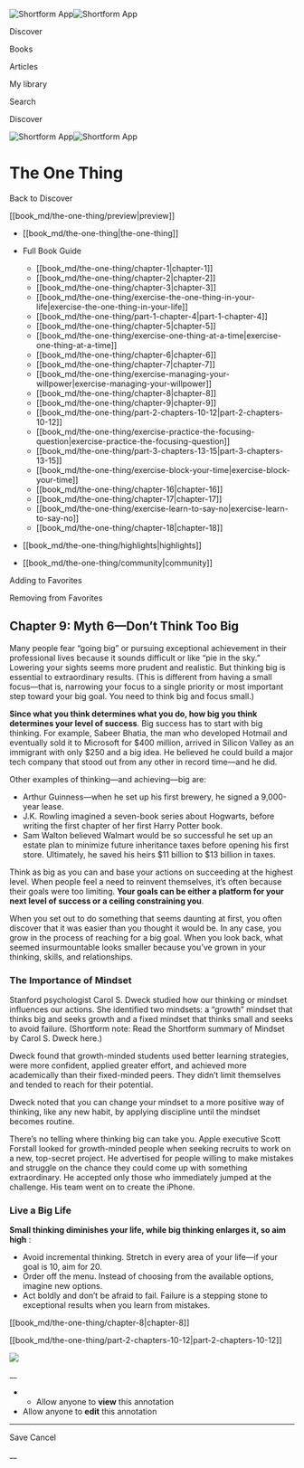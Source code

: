 ![Shortform App](/img/logo.36a2399e.svg)![Shortform App](/img/logo-dark.70c1b072.svg)

Discover

Books

Articles

My library

Search

Discover

![Shortform App](/img/logo.36a2399e.svg)![Shortform App](/img/logo-dark.70c1b072.svg)

# The One Thing

Back to Discover

[[book_md/the-one-thing/preview|preview]]

  * [[book_md/the-one-thing|the-one-thing]]
  * Full Book Guide

    * [[book_md/the-one-thing/chapter-1|chapter-1]]
    * [[book_md/the-one-thing/chapter-2|chapter-2]]
    * [[book_md/the-one-thing/chapter-3|chapter-3]]
    * [[book_md/the-one-thing/exercise-the-one-thing-in-your-life|exercise-the-one-thing-in-your-life]]
    * [[book_md/the-one-thing/part-1-chapter-4|part-1-chapter-4]]
    * [[book_md/the-one-thing/chapter-5|chapter-5]]
    * [[book_md/the-one-thing/exercise-one-thing-at-a-time|exercise-one-thing-at-a-time]]
    * [[book_md/the-one-thing/chapter-6|chapter-6]]
    * [[book_md/the-one-thing/chapter-7|chapter-7]]
    * [[book_md/the-one-thing/exercise-managing-your-willpower|exercise-managing-your-willpower]]
    * [[book_md/the-one-thing/chapter-8|chapter-8]]
    * [[book_md/the-one-thing/chapter-9|chapter-9]]
    * [[book_md/the-one-thing/part-2-chapters-10-12|part-2-chapters-10-12]]
    * [[book_md/the-one-thing/exercise-practice-the-focusing-question|exercise-practice-the-focusing-question]]
    * [[book_md/the-one-thing/part-3-chapters-13-15|part-3-chapters-13-15]]
    * [[book_md/the-one-thing/exercise-block-your-time|exercise-block-your-time]]
    * [[book_md/the-one-thing/chapter-16|chapter-16]]
    * [[book_md/the-one-thing/chapter-17|chapter-17]]
    * [[book_md/the-one-thing/exercise-learn-to-say-no|exercise-learn-to-say-no]]
    * [[book_md/the-one-thing/chapter-18|chapter-18]]
  * [[book_md/the-one-thing/highlights|highlights]]
  * [[book_md/the-one-thing/community|community]]



Adding to Favorites 

Removing from Favorites 

## Chapter 9: Myth 6—Don’t Think Too Big

Many people fear “going big” or pursuing exceptional achievement in their professional lives because it sounds difficult or like “pie in the sky.” Lowering your sights seems more prudent and realistic. But thinking big is essential to extraordinary results. (This is different from having a small focus—that is, narrowing your focus to a single priority or most important step toward your big goal. You need to think big and focus small.)

**Since what you think determines what you do, how big you think determines your level of success**. Big success has to start with big thinking. For example, Sabeer Bhatia, the man who developed Hotmail and eventually sold it to Microsoft for $400 million, arrived in Silicon Valley as an immigrant with only $250 and a big idea. He believed he could build a major tech company that stood out from any other in record time—and he did.

Other examples of thinking—and achieving—big are:

  * Arthur Guinness—when he set up his first brewery, he signed a 9,000-year lease.
  * J.K. Rowling imagined a seven-book series about Hogwarts, before writing the first chapter of her first Harry Potter book.
  * Sam Walton believed Walmart would be so successful he set up an estate plan to minimize future inheritance taxes before opening his first store. Ultimately, he saved his heirs $11 billion to $13 billion in taxes.



Think as big as you can and base your actions on succeeding at the highest level. When people feel a need to reinvent themselves, it’s often because their goals were too limiting. **Your goals can be either a platform for your next level of success or a ceiling constraining you**.

When you set out to do something that seems daunting at first, you often discover that it was easier than you thought it would be. In any case, you grow in the process of reaching for a big goal. When you look back, what seemed insurmountable looks smaller because you’ve grown in your thinking, skills, and relationships.

### The Importance of Mindset

Stanford psychologist Carol S. Dweck studied how our thinking or mindset influences our actions. She identified two mindsets: a “growth” mindset that thinks big and seeks growth and a fixed mindset that thinks small and seeks to avoid failure. (Shortform note: Read the Shortform summary of Mindset by Carol S. Dweck here.)

Dweck found that growth-minded students used better learning strategies, were more confident, applied greater effort, and achieved more academically than their fixed-minded peers. They didn’t limit themselves and tended to reach for their potential.

Dweck noted that you can change your mindset to a more positive way of thinking, like any new habit, by applying discipline until the mindset becomes routine.

There’s no telling where thinking big can take you. Apple executive Scott Forstall looked for growth-minded people when seeking recruits to work on a new, top-secret project. He advertised for people willing to make mistakes and struggle on the chance they could come up with something extraordinary. He accepted only those who immediately jumped at the challenge. His team went on to create the iPhone.

### Live a Big Life

**Small thinking diminishes your life, while big thinking enlarges it, so aim high** :

  * Avoid incremental thinking. Stretch in every area of your life—if your goal is 10, aim for 20.
  * Order off the menu. Instead of choosing from the available options, imagine new options.
  * Act boldly and don’t be afraid to fail. Failure is a stepping stone to exceptional results when you learn from mistakes.



[[book_md/the-one-thing/chapter-8|chapter-8]]

[[book_md/the-one-thing/part-2-chapters-10-12|part-2-chapters-10-12]]

![](https://bat.bing.com/action/0?ti=56018282&Ver=2&mid=7f8eac8e-5f20-46a7-a883-b2cf1cf738a3&sid=1711133063fa11eebdec89a8b8ae3bbc&vid=171147a063fa11eea7440fcfeb230d96&vids=0&msclkid=N&pi=0&lg=en-US&sw=800&sh=600&sc=24&nwd=1&tl=Shortform%20%7C%20Book&p=https%3A%2F%2Fwww.shortform.com%2Fapp%2Fbook%2Fthe-one-thing%2Fchapter-9&r=&lt=630&evt=pageLoad&sv=1&rn=69759)

__

  *   * Allow anyone to **view** this annotation
  * Allow anyone to **edit** this annotation



* * *

Save Cancel

__



